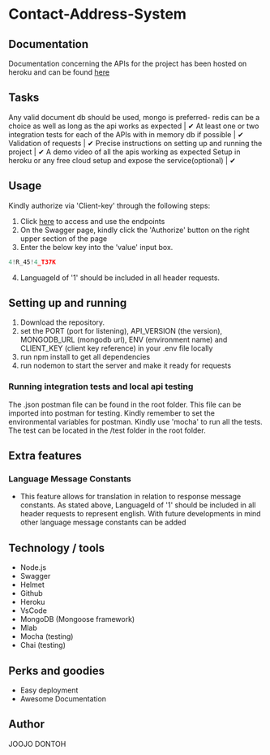 # Contact-Address-System


## Documentation
Documentation concerning the APIs for the project has been hosted on heroku and can be found <a href="https://demo-contacts-api-airiasia.herokuapp.com/api/v1.0/api-docs/#/">here</a> 

## Tasks
Any valid document db should be used, mongo is preferred- redis can be a choice as well as long as the api works as expected | ✔ 
At least one or two integration tests for each of the APIs with in memory db if possible | ✔ 
Validation of requests | ✔ 
Precise instructions on setting up and running the project | ✔ 
A demo video of all the apis working as expected
Setup in heroku or any free cloud setup and expose the service(optional) | ✔ 

## Usage
Kindly authorize via 'Client-key' through the following steps:
1. Click <a href="https://demo-contacts-api-airiasia.herokuapp.com/api/v1.0/api-docs/#/">here</a>  to access and use the endpoints
2. On the Swagger page, kindly click the 'Authorize' button on the right upper section of the page
3. Enter the below key into the 'value' input box.
```javascript
4!R_45!4_T37K
```
4. LanguageId of '1' should be included in all header requests.   

## Setting up and running
1. Download the repository.
2. set the PORT (port for listening), API_VERSION (the version), MONGODB_URL (mongodb url), ENV (environment name) and CLIENT_KEY (client key reference) in your .env file locally
3. run npm install to get all dependencies
4. run nodemon to start the server and make it ready for requests 

### Running integration tests and local api testing
The .json postman file can be found in the root folder. This file can be imported into postman for testing. Kindly remember to set the environmental variables for postman.
Kindly use 'mocha' to run all the tests. The test can be located in the /test folder in the root folder.

## Extra features
### Language Message Constants
- This feature allows for translation in relation to response message constants. As stated above, LanguageId of '1' should be included in all header requests to represent english. With future developments in mind other language message constants can be added  
## Technology / tools
- Node.js
- Swagger
- Helmet
- Github
- Heroku
- VsCode
- MongoDB (Mongoose framework)
- Mlab
- Mocha (testing)
- Chai (testing)

## Perks and goodies
- Easy deployment
- Awesome Documentation


## Author
JOOJO DONTOH
